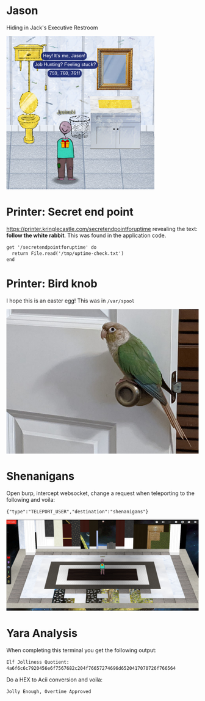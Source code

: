 
# Jason

Hiding in Jack's Executive Restroom

![Jason](https://github.com/januszjasinski/KringleCon-IV/blob/main/Easter%20Eggs/jason.PNG "Jason")

#  Printer: Secret end point

https://printer.kringlecastle.com/secretendpointforuptime revealing the text: **follow the white rabbit**. This was found in the application code.

    get '/secretendpointforuptime' do
      return File.read('/tmp/uptime-check.txt')
    end

#  Printer: Bird knob

I hope this is an easter egg! This was in `/var/spool`

![Bird Knob](https://github.com/januszjasinski/KringleCon-IV/blob/main/Easter%20Eggs/birdknob.png "Bird Knob")

#  Shenanigans

Open burp, intercept websocket, change a request when teleporting to the following and voila:

    {"type":"TELEPORT_USER","destination":"shenanigans"}

![shenanigans](https://github.com/januszjasinski/KringleCon-IV/blob/main/Easter%20Eggs/shenanigans.PNG "shenanigans")

# Yara Analysis #

When completing this terminal you get the following output:

    Elf Jolliness Quotient: 4a6f6c6c7920456e6f7567682c204f76657274696d6520417070726f766564

Do a HEX to Acii conversion and voila:

    Jolly Enough, Overtime Approved